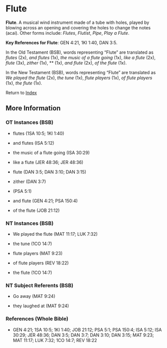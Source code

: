 # Flute
**Flute**. 
A musical wind instrument made of a tube with holes, played by blowing across an opening and covering the holes to change the notes (acai). 
Other forms include: 
*Flutes*, *Flutist*, *Pipe*, *Play a Flute*. 


**Key References for Flute**: 
GEN 4:21, 1KI 1:40, DAN 3:5. 


In the Old Testament (BSB), words representing “Flute” are translated as 
*flutes* (2x), *and flutes* (1x), *the music of a flute going* (1x), *like a flute* (2x), *flute* (3x), *zither* (1x), ** (1x), *and flute* (2x), *of the flute* (1x). 


In the New Testament (BSB), words representing “Flute” are translated as 
*We played the flute* (2x), *the tune* (1x), *flute players* (1x), *of flute players* (1x), *the flute* (1x). 


Return to [Index](00-Index.md)

## More Information

### OT Instances (BSB)

* flutes (1SA 10:5; 1KI 1:40)

* and flutes (ISA 5:12)

* the music of a flute going (ISA 30:29)

* like a flute (JER 48:36; JER 48:36)

* flute (DAN 3:5; DAN 3:10; DAN 3:15)

* zither (DAN 3:7)

*  (PSA 5:1)

* and flute (GEN 4:21; PSA 150:4)

* of the flute (JOB 21:12)



### NT Instances (BSB)

* We played the flute (MAT 11:17; LUK 7:32)

* the tune (1CO 14:7)

* flute players (MAT 9:23)

* of flute players (REV 18:22)

* the flute (1CO 14:7)



### NT Subject Referents (BSB)

* Go away (MAT 9:24)

* they laughed at (MAT 9:24)



### References (Whole Bible)

* GEN 4:21; 1SA 10:5; 1KI 1:40; JOB 21:12; PSA 5:1; PSA 150:4; ISA 5:12; ISA 30:29; JER 48:36; DAN 3:5; DAN 3:7; DAN 3:10; DAN 3:15; MAT 9:23; MAT 11:17; LUK 7:32; 1CO 14:7; REV 18:22



